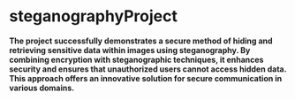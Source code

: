 # steganographyProject
<strong>The project successfully demonstrates a secure method of hiding and retrieving sensitive data within images using steganography. By combining encryption with steganographic techniques, it enhances security and ensures that unauthorized users cannot access hidden data. This approach offers an innovative solution for secure communication in various domains.</strong>
